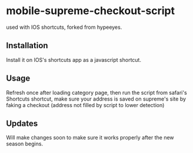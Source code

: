 # mobile-supreme-checkout-script

used with IOS shortcuts, forked from hypeeyes.


## Installation

Install it on IOS's shortcuts app as a javascript shortcut.


## Usage

Refresh once after loading category page, then run the script from safari's Shortcuts shortcut, make sure your address is saved on supreme's site by faking a checkout (address not filled by script to lower detection)

## Updates
Will make changes soon to make sure it works properly after the new season begins.

